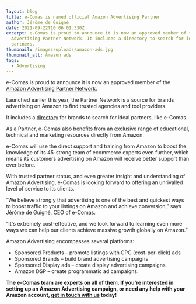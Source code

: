 ```yaml
---
layout: blog
title: e-Comas is named official Amazon Advertising Partner
author: Jérôme de Guigné
date: 2021-09-22T10:06:01.330Z
excerpt: e-Comas is proud to announce it is now an approved member of the Amazon
  Advertising Partner Network. It includes a directory to search for ideal
  partners.
thumbnail: /images/uploads/amazon-ads.jpg
thumbnail_alt: Amazon ads
tags:
  - Advertising
---
```


e-Comas is proud to announce it is now an approved member of the
[Amazon Advertising Partner Network](https://advertising.amazon.com/en-gb/blog/introducing-partner-network).

Launched earlier this year, the Partner Network is a source for brands
advertising on Amazon to find trusted agencies and tool providers.

It includes a
[directory](https://advertising.amazon.com/en-gb/resources/find-a-partner/managed-service-providers?ref_=a20m_us_fndprt_btn_msp)
for brands to search for ideal partners, like e-Comas.

As a Partner, e-Comas also benefits from an exclusive range of educational,
technical and marketing resources directly from Amazon.

e-Comas will use the direct support and training from Amazon to boost the
knowledge of its 45-strong team of ecommerce experts even further, which means
its customers advertising on Amazon will receive better support than ever
before.

With trusted partner status, and even greater insight and understanding of
Amazon Advertising, e-Comas is looking forward to offering an unrivalled level
of service to its clients.

“We believe strongly that advertising is one of the best and quickest ways to
boost traffic to your listings on Amazon and achieve conversion,” says Jérôme de
Guigné, CEO of e-Comas.

“It's extremely cost-effective, and we look forward to learning even more ways
we can help our clients achieve massive growth globally on Amazon.”

Amazon Advertising encompasses several platforms:

- Sponsored Products – promote listings with CPC (cost-per-click) ads
- Sponsored Brands – build brand advertising campaigns
- Sponsored Display ads – create display advertising campaigns
- Amazon DSP – create programmatic ad campaigns.

**The e-Comas team are experts on all of them. If you're interested in setting
up an Amazon Advertising campaign, or need any help with your Amazon account,
[get in touch with us](https://e-comas.com/contact.html) today!**
